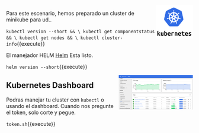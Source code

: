 <img align="right" src="./assets/k8s-logo.png" width="100">

Para este escenario, hemos preparado un cluster de minikube para ud..

`kubectl version --short && \
kubectl get componentstatus && \
kubectl get nodes && \
kubectl cluster-info`{{execute}}

El manejador HELM [Helm](https://helm.sh/) Esta listo.

`helm version --short`{{execute}}

<img align="right" src="./assets/k8s-dash.png" width="200">

## Kubernetes Dashboard ##

Podras manejar tu cluster con  `kubectl` o  usando el dashboard. Cuando nos pregunte el token, solo corte y pegue.

`token.sh`{{execute}}
